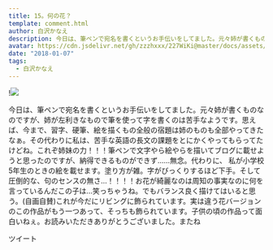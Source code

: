 ```yaml
---
title: 15。何の花？
template: comment.html
author: 白沢かなえ
description: 今日は、筆ペンで宛名を書くというお手伝いをしてました。元々姉が書くものなのですが、姉が左利きなもので筆を使って字を書くのは苦手なようです。思えば、今まで、習字、硬筆、絵を描くもの全般の宿題は姉のも...
avatar: https://cdn.jsdelivr.net/gh/zzzhxxx/227WiKi@master/docs/assets/photo/avatar/kanae.jpg
date: "2018-01-07"
tags:
  - 白沢かなえ
---
```


!![](https://cdn.jsdelivr.net/gh/227WiKi/227WiKi-image@master/blog-image/kanae-2018-01-07_1.jpg)


今日は、筆ペンで宛名を書くというお手伝いをしてました。元々姉が書くものなのですが、姉が左利きなもので筆を使って字を書くのは苦手なようです。思えば、今まで、習字、硬筆、絵を描くもの全般の宿題は姉のものも全部やってきたなぁ。その代わりに私は、苦手な英語の長文の課題をとにかくやってもらってたけどね。これぞ姉妹の力！！！筆ペンで文字やら絵やらを描いてブログに載せようと思ったのですが、納得できるものができず……無念。代わりに、 私が小学校5年生のときの絵を載せます。塗り方が雑。字がびっくりするほど下手。そして圧倒的な、句のセンスの無さ…！！！！お花が綺麗なのは周知の事実なのに何を言っているんだこの子は…笑っちゃうね。でもバランス良く描けてはいると思う。(自画自賛)これが今だにリビングに飾られています。実は違う花バージョンのこの作品がもう一つあって、そっちも飾られています。子供の頃の作品って面白いねぇ。お読みいただきありがとうございました。またね


ツイート



